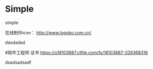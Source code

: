 # Simple
simple

在线制作icon：
http://www.logoko.com.cn/

dasdadad

#软件工程师 证书
https://u18103887.ctfile.com/fs/18103887-328368316


dsadsadsadf

